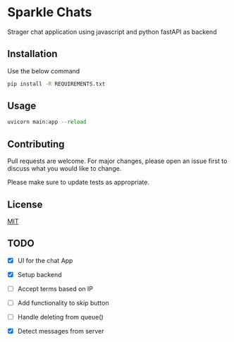 # Sparkle Chats

Strager chat application using javascript and python fastAPI as backend

## Installation

Use the below command

```bash
pip install -R REQUIREMENTS.txt
```

## Usage

```python
uvicorn main:app --reload
```

## Contributing

Pull requests are welcome. For major changes, please open an issue first
to discuss what you would like to change.

Please make sure to update tests as appropriate.

## License

[MIT](https://choosealicense.com/licenses/mit/)

## TODO  



- [x] UI for the chat App  
- [x] Setup backend  
- [ ] Accept terms based on IP  
- [ ] Add functionality to skip button  
- [ ] Handle deleting from queue()  
- [x] Detect messages from server  

